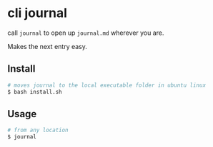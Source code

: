 # cli journal
call `journal` to open up `journal.md` wherever you are. 

Makes the next entry easy.

## Install
```bash
# moves journal to the local executable folder in ubuntu linux
$ bash install.sh
```

## Usage
```bash
# from any location
$ journal
```

